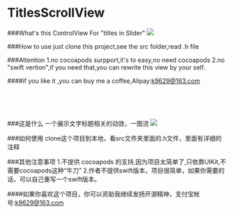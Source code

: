 # TitlesScrollView

###What's this
    ControlView For "titles in Slider"
![](http://g.recordit.co/hQEuHgiXyK.gif)  

###How to use
    just clone this project,see the src folder,read .h file
    
###Attention
    1.no cocoapods surpport,it's to easy,no need cocoapods
    2.no "swift vertion",if you need that,you can rewrite this view by your self.
    
####if you like it ,you can buy me a coffee,Alipay:k9629@163.com
    
<br> <br> <br> 
    
###这是什么
    一个展示文字标题相关的动效，一图流
![](http://g.recordit.co/hQEuHgiXyK.gif)  

###如何使用
    clone这个项目到本地，看src文件夹里面的.h文件，里面有详细的注释
    
###其他注意事项
    1.不提供 cocoapods 的支持,因为项目太简单了,只依靠UIKit,不需要cocoapods这种“牛刀”
    2.作者不提供swift版本，项目很简单，如果你需要的话，可以自己重写一个swift版本。
    
    
####如果你喜欢这个项目，你可以资助我继续发扬开源精神，支付宝帐号:k9629@163.com

